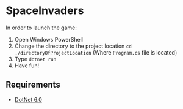 # SpaceInvaders

In order to launch the game:
1. Open Windows PowerShell
2. Change the directory to the project location `cd ./directoryOfProjectLocation` (Where `Program.cs` file is located)
3. Type `dotnet run`
4. Have fun!
## Requirements
- [DotNet 6.0](https://dotnet.microsoft.com/en-us/download/dotnet/6.0)
